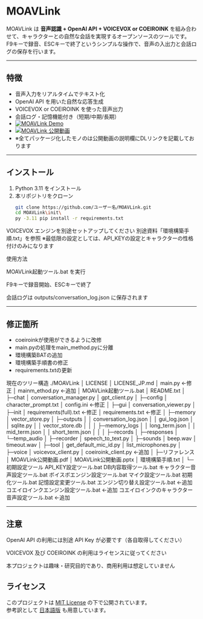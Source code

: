 # MOAVLink

MOAVLink は **音声認識 + OpenAI API + VOICEVOX or COEIROINK** を組み合わせて、キャラクターとの自然な会話を実現するオープンソースのツールです。  
F9キーで録音、ESCキーで終了というシンプルな操作で、音声の入出力と会話ログの保存を行います。

---

## 特徴
-  音声入力をリアルタイムでテキスト化
-  OpenAI API を用いた自然な応答生成
-  VOICEVOX or COEIROINK を使った音声出力
-  会話ログ・記憶機能付き（短期/中期/長期）
-  [![MOAVLink Demo](https://img.youtube.com/vi/gpfVaMXgogM/0.jpg)](https://youtu.be/gpfVaMXgogM)
- [![MOAVLink 公開動画](https://img.youtube.com/vi/ectvxXsy8-0/0.jpg)](https://www.youtube.com/watch?v=ectvxXsy8-0)
- ※全てパッケージ化したモノのは公開動画の説明欄にDLリンクを記載しております
 

---

## インストール
1. Python 3.11 をインストール
2. 本リポジトリをクローン
   ```bash
   git clone https://github.com/ユーザー名/MOAVLink.git
   cd MOAVLink\init\
   py -3.11 pip install -r requirements.txt


VOICEVOX エンジンを別途セットアップしてください
別途資料「環境構築手順.txt」を参照
※最低限の設定としては、API_KEYの設定とキャラクターの性格付けのみになります

使用方法

MOAVLink起動ツール.bat を実行

F9キーで録音開始、ESCキーで終了

会話ログは outputs/conversation_log.json に保存されます

---

## 修正箇所

- coeiroinkが使用ができるように改修
- main.pyの処理をmain_method.pyに分離
- 環境構築BATの追加
- 環境構築手順書の修正
- requirements.txtの更新

現在のツリー構造
./MOAVLink
│  LICENSE
│  LICENSE_JP.md
│  main.py                 ←修正
│  mainm_ethod.py          ←追加
│  MOAVLink起動ツール.bat
│  README.txt
│
├─chat
│      conversation_manager.py
│      gpt_client.py
│
├─config
│      character_prompt.txt
│      config.ini         ←修正
│
├─gui
│      conversation_viewer.py
│
├─init
│      requirements(full).txt  ←修正
│      requirements.txt        ←修正
│
├─memory
│      vector_store.py
│
├─outputs
│  │  conversation_log.json
│  │  gui_log.json
│  │  sqlite.py
│  │  vector_store.db
│  │
│  ├─memory_logs
│  │      long_term.json
│  │      mid_term.json
│  │      short_term.json
│  │
│  ├─records
│  ├─responses
│  └─temp_audio
│
├─recorder
│       speech_to_text.py
│
├─sounds
│      beep.wav
│      timeout.wav
│
├─tool
│      get_default_mic_id.py
│      list_microphones.py
│
├─voice
│     voicevox_client.py
│     coeiroink_client.py          ←追加
│
├─リファレンス
│      MOAVLink公開動画.pdf
│      MOAVLink公開動画.pptx
│      環境構築手順.txt
│
└─初期設定ツール
        API_KEY設定ツール.bat
        DB内容取得ツール.bat
        キャラクター音声設定ツール.bat
        ボイスボエンジン設定ツール.bat
        マイク設定ツール.bat
        初期化ツール.bat
        記憶設定変更ツール.bat
        エンジン切り替え設定ツール.bat                   ←追加
        コエイロインクエンジン設定ツール.bat             ←追加
        コエイロインクのキャラクター音声設定ツール.bat   ←追加

---

## 注意

OpenAI API の利用には別途 API Key が必要です（各自取得してください）

VOICEVOX 及び COEIROINK の利用はライセンスに従ってください

本プロジェクトは趣味・研究目的であり、商用利用は想定していません

## ライセンス
このプロジェクトは [MIT License](./LICENSE) の下で公開されています。  
参考訳として [日本語版](./LICENSE_JP.md) も用意しています。
